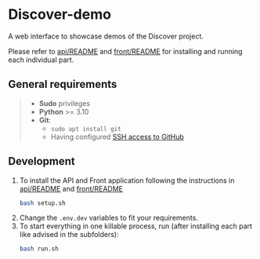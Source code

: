 # Discover-demo
A web interface to showcase demos of the Discover project.

Please refer to [api/README](https://github.com/Aikon-platform/discover-api/blob/main/README.md) and [front/README](front/README.md) for installing and running each individual part.

## General requirements

> - **Sudo** privileges
> - **Python** >= 3.10
> - **Git**:
>     - `sudo apt install git`
>     - Having configured [SSH access to GitHub](https://docs.github.com/en/authentication/connecting-to-github-with-ssh)

## Development

1. To install the API and Front application following the instructions in [api/README](https://github.com/Aikon-platform/discover-api/blob/main/README.md) and [front/README](front/README.md)
    ```bash
    bash setup.sh
    ```
2. Change the `.env.dev` variables to fit your requirements.
3. To start everything in one killable process, run (after installing each part like advised in the subfolders):
    ```bash
    bash run.sh
    ```
